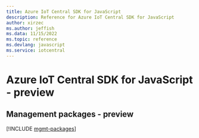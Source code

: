 ```yaml
---
title: Azure IoT Central SDK for JavaScript
description: Reference for Azure IoT Central SDK for JavaScript
author: xirzec
ms.author: jeffish
ms.data: 11/15/2022
ms.topic: reference
ms.devlang: javascript
ms.service: iotcentral
---
```

# Azure IoT Central SDK for JavaScript - preview

## Management packages - preview
[!INCLUDE [mgmt-packages](iot-central-mgmt-index.md)]